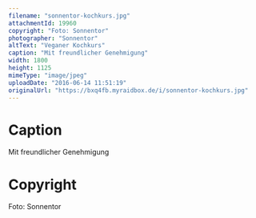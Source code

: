 ```yaml
---
filename: "sonnentor-kochkurs.jpg"
attachmentId: 19960
copyright: "Foto: Sonnentor"
photographer: "Sonnentor"
altText: "Veganer Kochkurs"
caption: "Mit freundlicher Genehmigung"
width: 1800
height: 1125
mimeType: "image/jpeg"
uploadDate: "2016-06-14 11:51:19"
originalUrl: "https://bxq4fb.myraidbox.de/i/sonnentor-kochkurs.jpg"
---
```


# Caption

Mit freundlicher Genehmigung

# Copyright

Foto: Sonnentor
